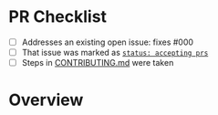 <!-- Hi, thanks for sending a PR to UnInsider!
Please fill out all fields below and make sure each item is true and [x] checked.
Otherwise we may not be able to review your PR. -->

# PR Checklist

- [ ] Addresses an existing open issue: fixes #000
- [ ] That issue was marked as [`status: accepting prs`](https://github.com/UnInsiderUPB/UnInsider/issues?q=is%3Aopen+is%3Aissue+label%3A%22status%3A+accepting+prs%22)
- [ ] Steps in [CONTRIBUTING.md](https://github.com/UnInsiderUPB/UnInsider/blob/main/.github/CONTRIBUTING.md) were taken

# Overview

<!-- Description of what is changed and how the code change does that. -->
